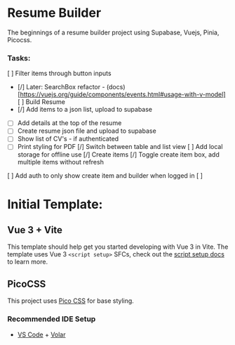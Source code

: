 # Resume Builder

The beginnings of a resume builder project using Supabase, Vuejs, Pinia, Picocss.

### Tasks:

[ ] Filter items through button inputs

- [/] Later: SearchBox refactor - (docs)[https://vuejs.org/guide/components/events.html#usage-with-v-model]
  [ ] Build Resume
- [/] Add items to a json list, upload to supabase
- [ ] Add details at the top of the resume
- [ ] Create resume json file and upload to supabase
- [ ] Show list of CV's - if authenticated
- [ ] Print styling for PDF
      [/] Switch between table and list view
      [ ] Add local storage for offline use
      [/] Create items
      [/] Toggle create item box, add multiple items without refresh

[ ] Add auth to only show create item and builder when logged in
[ ]

# Initial Template:

## Vue 3 + Vite

This template should help get you started developing with Vue 3 in Vite. The template uses Vue 3 `<script setup>` SFCs, check out the [script setup docs](https://v3.vuejs.org/api/sfc-script-setup.html#sfc-script-setup) to learn more.

## PicoCSS

This project uses [Pico CSS](https://picocss.com/) for base styling.

### Recommended IDE Setup

- [VS Code](https://code.visualstudio.com/) + [Volar](https://marketplace.visualstudio.com/items?itemName=Vue.volar)

